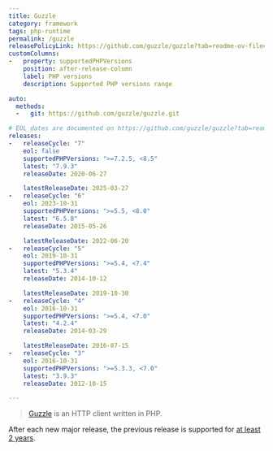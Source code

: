 ```yaml
---
title: Guzzle
category: framework
tags: php-runtime
permalink: /guzzle
releasePolicyLink: https://github.com/guzzle/guzzle?tab=readme-ov-file#version-guidance
customColumns:
-   property: supportedPHPVersions
    position: after-release-column
    label: PHP versions
    description: Supported PHP versions range

auto:
  methods:
  -   git: https://github.com/guzzle/guzzle.git

# EOL dates are documented on https://github.com/guzzle/guzzle?tab=readme-ov-file#version-guidance.
releases:
-   releaseCycle: "7"
    eol: false
    supportedPHPVersions: ">=7.2.5, <8.5"
    latest: "7.9.3"
    releaseDate: 2020-06-27

    latestReleaseDate: 2025-03-27
-   releaseCycle: "6"
    eol: 2023-10-31
    supportedPHPVersions: ">=5.5, <8.0"
    latest: "6.5.8"
    releaseDate: 2015-05-26

    latestReleaseDate: 2022-06-20
-   releaseCycle: "5"
    eol: 2019-10-31
    supportedPHPVersions: ">=5.4, <7.4"
    latest: "5.3.4"
    releaseDate: 2014-10-12

    latestReleaseDate: 2019-10-30
-   releaseCycle: "4"
    eol: 2016-10-31
    supportedPHPVersions: ">=5.4, <7.0"
    latest: "4.2.4"
    releaseDate: 2014-03-29

    latestReleaseDate: 2016-07-15
-   releaseCycle: "3"
    eol: 2016-10-31
    supportedPHPVersions: ">=5.3.3, <7.0"
    latest: "3.9.3"
    releaseDate: 2012-10-15

---
```


> [Guzzle](https://docs.guzzlephp.org/en/stable/) is an HTTP client written in PHP.

After each new major release, the previous release is supported for [at least 2 years](https://github.com/guzzle/guzzle/security/policy#supported-versions).
